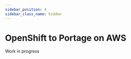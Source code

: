 ```yaml
---
sidebar_position: 4
sidebar_class_name: hidden
---
```


# OpenShift to Portage on AWS
Work in progress
